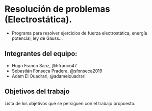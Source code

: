 # Resolución de problemas (Electrostática).

- Programa para resolver ejercicios de fuerza electrostática,
energía potencial, ley de Gauss...

## Integrantes del equipo:

- Hugo Franco Sanz, @hfranco47
- Sebastián Fonseca Pradera, @sfonseca2019
- Adam El Ouadrari, @adamelouadrari

## Objetivos del trabajo

Lista de los objetivos que se persiguen con el trabajo propuesto.
